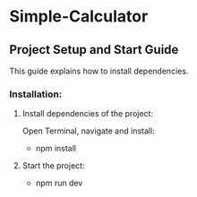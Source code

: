 # Simple-Calculator

## Project Setup and Start Guide

This guide explains how to install dependencies.

### Installation:

1. Install dependencies of the project:

    Open Terminal, navigate and install:
    - npm install

2. Start the project:
    - npm run dev

